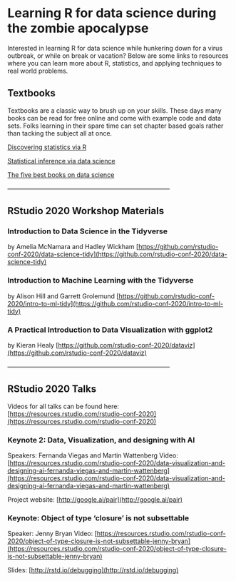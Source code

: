 # Learning R for data science during the zombie apocalypse

Interested in learning R for data science while hunkering down for a virus
outbreak, or while on break or vacation? Below are some links to resources where
you can learn more about R, statistics, and applying techniques to real world
problems.

## Textbooks

Textbooks are a classic way to brush up on your skills. These days many books can be read for free online and come with example code and data sets. Folks learning in their spare time can set chapter based goals rather than tacking the subject all at once.

[Discovering statistics via R](https://www.discoveringstatistics.com/books/discovering-statistics-using-r/)

[Statistical inference via data science](https://moderndive.com)

[The five best books on data science](https://fivebooks.com/best-books/data-science-roger-peng/)

——————————————————————————

## RStudio 2020 Workshop Materials

### Introduction to Data Science in the Tidyverse
by Amelia McNamara and Hadley Wickham
[https://github.com/rstudio-conf-2020/data-science-tidy](https://github.com/rstudio-conf-2020/data-science-tidy)

### Introduction to Machine Learning with the Tidyverse
by Alison Hill and Garrett Grolemund
[https://github.com/rstudio-conf-2020/intro-to-ml-tidy](https://github.com/rstudio-conf-2020/intro-to-ml-tidy)

### A Practical Introduction to Data Visualization with ggplot2
by Kieran Healy
[https://github.com/rstudio-conf-2020/dataviz](https://github.com/rstudio-conf-2020/dataviz)

——————————————————————————

## RStudio 2020 Talks

Videos for all talks can be found here: 
[https://resources.rstudio.com/rstudio-conf-2020](https://resources.rstudio.com/rstudio-conf-2020)

### Keynote 2: Data, Visualization, and designing with AI
Speakers: Fernanda Viegas and Martin Wattenberg
Video: [https://resources.rstudio.com/rstudio-conf-2020/data-visualization-and-designing-ai-fernanda-viegas-and-martin-wattenberg](https://resources.rstudio.com/rstudio-conf-2020/data-visualization-and-designing-ai-fernanda-viegas-and-martin-wattenberg)

Project website: [http://google.ai/pair](http://google.ai/pair)

### Keynote: Object of type ‘closure’ is not subsettable
Speaker: Jenny Bryan
Video: [https://resources.rstudio.com/rstudio-conf-2020/object-of-type-closure-is-not-subsettable-jenny-bryan](https://resources.rstudio.com/rstudio-conf-2020/object-of-type-closure-is-not-subsettable-jenny-bryan)

Slides: [http://rstd.io/debugging](http://rstd.io/debugging)


